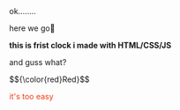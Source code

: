 <div>ok........</div>

<p>here we go🤞</p>

<b>this is frist clock i made with HTML/CSS/JS</b>



<p>and guss what?</p>
$${\color{red}Red}$$
<p style="color:#f03c15;">it's too easy</p

